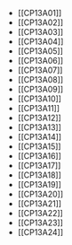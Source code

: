- [[CP13A01]]
- [[CP13A02]]
- [[CP13A03]]
- [[CP13A04]]
- [[CP13A05]]
- [[CP13A06]]
- [[CP13A07]]
- [[CP13A08]]
- [[CP13A09]]
- [[CP13A10]]
- [[CP13A11]]
- [[CP13A12]]
- [[CP13A13]]
- [[CP13A14]]
- [[CP13A15]]
- [[CP13A16]]
- [[CP13A17]]
- [[CP13A18]]
- [[CP13A19]]
- [[CP13A20]]
- [[CP13A21]]
- [[CP13A22]]
- [[CP13A23]]
- [[CP13A24]]